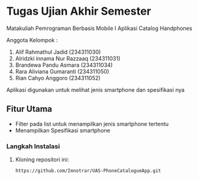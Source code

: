 # Tugas Ujian Akhir Semester 
Matakuliah Pemrograman Berbasis Mobile I
Aplikasi Catalog Handphones

Anggota Kelompok :

1. Alif Rahmathul Jadid (234311030)
2. Alridzki innama Nur Razzaaq (234311031)
3. Brandewa Pandu Asmara (234311034)
4. Rara Aliviana Gumaranti (234311050)
5. Rian Cahyo Anggoro (234311052)

Aplikasi digunakan untuk melihat jenis smartphone dan spesifikasi nya 

## Fitur Utama
- Filter pada list untuk menampilkan jenis smartphone tertentu
- Menampilkan Spesifikasi smartphone 


### Langkah Instalasi

1. Kloning repositori ini:
   ```bash
   https://github.com/Imnotrar/UAS-PhoneCatalogueApp.git
